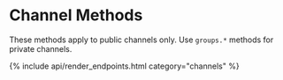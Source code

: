 # Channel Methods

These methods apply to public channels only. Use `groups.*` methods for private channels.

<!-- | Url | Short Description | Details Page |
| :--- | :--- | :--- |
| `/api/v1/channels.addAll` | Adds all of the users on the server to a channel. | [Link](addall/) |
| `/api/v1/channels.addLeader` | Gives the role of Leader for a user in the current channel. | [Link](addleader/) |
| `/api/v1/channels.addModerator` | Gives the role of moderator to a user in a channel. | [Link](addmoderator/) |
| `/api/v1/channels.addOwner` | Gives the role of owner to a user in a channel. | [Link](addowner/) |
| `/api/v1/channels.archive` | Archives a channel. | [Link](archive/) |
| `/api/v1/channels.close` | Removes a channel from a user's list of channels. | [Link](close/) |
| `/api/v1/channels.counters` | Gets channel counters. | [Link](counters/) |
| `/api/v1/channels.create` | Creates a new channel. | [Link](create/) |
| `/api/v1/channels.delete` | Removes a channel. | [Link](delete/)  |
| `/api/v1/channels.getAllUserMentionsByChannel`| Gets all the mentions of a channel. | [Link](getallusermentionsbychannel/)   |
| `/api/v1/channels.files` | Gets a list of files from a channel. | [Link](files/) |
| `/api/v1/channels.getIntegrations` | Gets the channel's integration. | [Link](getintegrations/)
| `/api/v1/channels.history` | Retrieves the messages from a channel. | [Link](history/) |
| `/api/v1/channels.info` | Gets a channel's information. | [Link](info/) |
| `/api/v1/channels.invite` | Adds a user to a channel. | [Link](invite/) |
| `/api/v1/channels.join` | Joins yourself to a channel. | [Link](join/) |
| `/api/v1/channels.kick` | Removes a user from a channel. | [Link](kick/) |
| `/api/v1/channels.leave` | Removes the calling user from a channel. | [Link](leave/) |
| `/api/v1/channels.list` | Retrieves all of the channels from the server. | [Link](list/) |
| `/api/v1/channels.list.joined` | Gets only the channels the calling user has joined. | [Link](list-joined/) |
| `/api/v1/channels.members` | Retrieves all channel users. | [Link](members/) |
| `/api/v1/channels.messages`  | Retrieves all channel messages. | [Link](messages/)  |
| `/api/v1/channels.moderators` | List all moderators of a channel. | [Link](moderators/)  |
| `/api/v1/channels.online` | List all online users of a channel. | [Link](online/) |
| `/api/v1/channels.open` | Adds the channel back to the user's list of channels. | [Link](open/) |
| `/api/v1/channels.removeleader` | Removes the role of Leader for a user in the current channel. | [Link](removeleader/) |
| `/api/v1/channels.removeModerator` | Removes the role of moderator from a user in a channel. | [Link](removemoderator/) |
| `/api/v1/channels.removeOwner` | Removes the role of owner from a user in a channel. | [Link](removeowner/) |
| `/api/v1/channels.rename` | Changes a channel's name. | [Link](rename/) |
| `/api/v1/channels.roles`  | Gets the user's roles in the channel.| [Link](roles/)   |
| `/api/v1/channels.setAnnouncement` | Sets a channel's announcement. | [Link](setannouncement/) |
| `/api/v1/channels.setCustomFields` | Sets a channel's custom fields. | [Link](setcustomfields/) |
| `/api/v1/channels.setDefault` | Sets a channel's default status. | [Link](setdefault/) |
| `/api/v1/channels.setDescription` | Sets a channel's description. | [Link](setdescription/) |
| `/api/v1/channels.setJoinCode` | Sets the channel's code required to join it. | [Link](setjoincode/) |
| `/api/v1/channels.setPurpose` | Sets a channel's description. | [Link](setpurpose/) |
| `/api/v1/channels.setReadOnly` | Sets whether a channel is read only or not. | [Link](setreadonly/) |
| `/api/v1/channels.setTopic` | Sets a channel's topic. | [Link](settopic/) |
| `/api/v1/channels.setType` | Sets the type of room the channel should be. | [Link](settype/) |
| `/api/v1/channels.unarchive` | Unarchives a channel. | [Link](unarchive/) | -->

{% include api/render_endpoints.html category="channels" %}